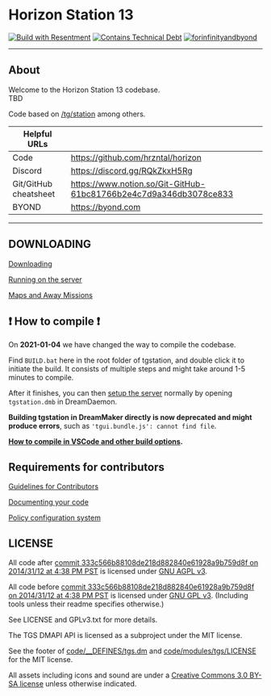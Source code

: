 # Horizon Station 13

<!-- Reenable these later.
[![Build Status](https://github.com/hrzntal/horizon/workflows/CI%20Suite/badge.svg)](https://github.com/hrzntal/horizon/actions?query=workflow%3A%22CI+Suite%22)
[![Percentage of issues still open](https://isitmaintained.com/badge/open/hrzntal/horizon.svg)](https://isitmaintained.com/project/hrzntal/horizon "Percentage of issues still open")
[![Average time to resolve an issue](https://isitmaintained.com/badge/resolution/hrzntal/horizon.svg)](https://isitmaintained.com/project/hrzntal/horizon "Average time to resolve an issue")
![Coverage](https://img.shields.io/badge/Crazy-100%25-red.svg)
-->
[![Build with Resentment](https://forthebadge.com/images/badges/built-with-resentment.svg)](https://forthebadge.com)
[![Contains Technical Debt](https://forthebadge.com/images/badges/contains-technical-debt.svg)](https://user-images.githubusercontent.com/8171642/50290880-ffef5500-043a-11e9-8270-a2e5b697c86c.png)
[![forinfinityandbyond](https://user-images.githubusercontent.com/5211576/29499758-4efff304-85e6-11e7-8267-62919c3688a9.gif)](https://www.reddit.com/r/SS13/comments/5oplxp/what_is_the_main_problem_with_byond_as_an_engine/dclbu1a)

---

## About
Welcome to the Horizon Station 13 codebase.  
TBD

Code based on [/tg/station](https://github.com/tgstation/tgstation) among others.

| Helpful URLs |                               |
|---------|------------------------------------|
| Code    | https://github.com/hrzntal/horizon |
| Discord | https://discord.gg/RQkZkxH5Rg      |
| Git/GitHub cheatsheet | https://www.notion.so/Git-GitHub-61bc81766b2e4c7d9a346db3078ce833 |
| BYOND   | https://byond.com                  |
---

## DOWNLOADING
[Downloading](.github/DOWNLOADING.md)

[Running on the server](.github/RUNNING_A_SERVER.md)

[Maps and Away Missions](.github/MAPS_AND_AWAY_MISSIONS.md)

## :exclamation: How to compile :exclamation:

On **2021-01-04** we have changed the way to compile the codebase.

Find `BUILD.bat` here in the root folder of tgstation, and double click it to initiate the build. It consists of multiple steps and might take around 1-5 minutes to compile.

After it finishes, you can then [setup the server](.github/RUNNING_A_SERVER.md) normally by opening `tgstation.dmb` in DreamDaemon.

**Building tgstation in DreamMaker directly is now deprecated and might produce errors**, such as `'tgui.bundle.js': cannot find file`.

**[How to compile in VSCode and other build options](tools/build/README.md).**

## Requirements for contributors
[Guidelines for Contributors](.github/CONTRIBUTING.md)

<!-- Hopefully soon.
[/tg/station HACKMD account](https://hackmd.io/@tgstation) - Design documentation here
-->

[Documenting your code](.github/AUTODOC_GUIDE.md)

[Policy configuration system](.github/POLICYCONFIG.md)

## LICENSE

All code after [commit 333c566b88108de218d882840e61928a9b759d8f on 2014/31/12 at 4:38 PM PST](https://github.com/tgstation/tgstation/commit/333c566b88108de218d882840e61928a9b759d8f) is licensed under [GNU AGPL v3](https://www.gnu.org/licenses/agpl-3.0.html).

All code before [commit 333c566b88108de218d882840e61928a9b759d8f on 2014/31/12 at 4:38 PM PST](https://github.com/tgstation/tgstation/commit/333c566b88108de218d882840e61928a9b759d8f) is licensed under [GNU GPL v3](https://www.gnu.org/licenses/gpl-3.0.html).
(Including tools unless their readme specifies otherwise.)

See LICENSE and GPLv3.txt for more details.

The TGS DMAPI API is licensed as a subproject under the MIT license.

See the footer of [code/__DEFINES/tgs.dm](./code/__DEFINES/tgs.dm) and [code/modules/tgs/LICENSE](./code/modules/tgs/LICENSE) for the MIT license.

All assets including icons and sound are under a [Creative Commons 3.0 BY-SA license](https://creativecommons.org/licenses/by-sa/3.0/) unless otherwise indicated.
